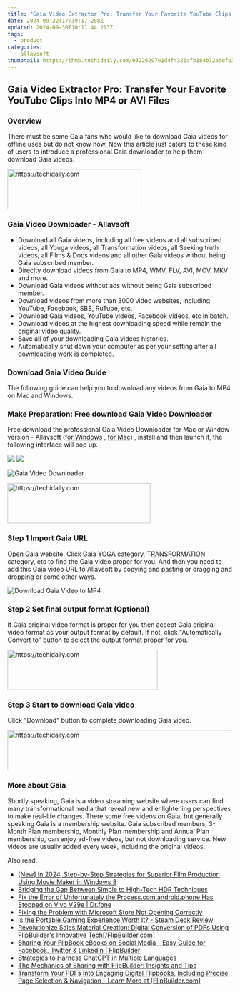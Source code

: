 ```yaml
---
title: "Gaia Video Extractor Pro: Transfer Your Favorite YouTube Clips Into MP4 or AVI Files"
date: 2024-09-22T17:39:17.288Z
updated: 2024-09-30T10:11:44.213Z
tags:
  - product
categories:
  - allavsoft
thumbnail: https://thmb.techidaily.com/03226297e1d4f4326afb184b72adefb3e6177057903e76b2e2845e825a7f6538.jpg
---
```


## Gaia Video Extractor Pro: Transfer Your Favorite YouTube Clips Into MP4 or AVI Files

### Overview

There must be some Gaia fans who would like to download Gaia videos for offline uses but do not know how. Now this article just caters to these kind of users to introduce a professional Gaia downloader to help them download Gaia videos.

<!-- affiliate ads begin -->
<a href="https://aligracehair.sjv.io/c/5597632/2087262/19272" target="_top" id="2087262">
  <img src="//a.impactradius-go.com/display-ad/19272-2087262" border="0" alt="https://techidaily.com" width="300" height="90"/>
</a>
<img height="0" width="0" src="https://aligracehair.sjv.io/i/5597632/2087262/19272" style="position:absolute;visibility:hidden;" border="0" />
<!-- affiliate ads end -->

### Gaia Video Downloader - Allavsoft

* Download all Gaia videos, including all free videos and all subscribed videos, all Youga videos, all Transformation videos, all Seeking truth videos, all Films & Docs videos and all other Gaia videos without being Gaia subscribed member.
* Direclty download videos from Gaia to MP4, WMV, FLV, AVI, MOV, MKV and more.
* Download Gaia videos without ads without being Gaia subscribed member.
* Download videos from more than 3000 video websites, including YouTube, Facebook, SBS, RuTube, etc.
* Download Gaia videos, YouTube videos, Facebook videos, etc in batch.
* Download videos at the highest downloading speed while remain the original video quality.
* Save all of your downloading Gaia videos histories.
* Automatically shut down your computer as per your setting after all downloading work is completed.

### Download Gaia Video Guide

The following guide can help you to download any videos from Gaia to MP4 on Mac and Windows.

### Make Preparation: Free download Gaia Video Downloader

Free download the professional Gaia Video Downloader for Mac or Window version - Allavsoft ([for Windows](https://tools.techidaily.com/allavsoft/products/) , [for Mac](https://tools.techidaily.com/allavsoft/products/)) , install and then launch it, the following interface will pop up.

[![](https://www.allavsoft.com/how-to/../images/how-to/free-download-win.jpg)](https://tools.techidaily.com/allavsoft/products/) [![](https://www.allavsoft.com/how-to/../images/how-to/free-download-mac.jpg)](https://tools.techidaily.com/allavsoft/products/)

![Gaia Video Downloader](https://www.allavsoft.com/how-to/../images/allavsoft/screen-shot-600.jpg)

<!-- affiliate ads begin -->
<a href="https://25home.pxf.io/c/5597632/2148647/16836" target="_top" id="2148647">
  <img src="//a.impactradius-go.com/display-ad/16836-2148647" border="0" alt="https://techidaily.com" width="320" height="90"/>
</a>
<img height="0" width="0" src="https://25home.pxf.io/i/5597632/2148647/16836" style="position:absolute;visibility:hidden;" border="0" />
<!-- affiliate ads end -->

### Step 1 Import Gaia URL

Open Gaia website. Click Gaia YOGA category, TRANSFORMATION category, etc to find the Gaia video proper for you. And then you need to add this Gaia video URL to Allavsoft by copying and pasting or dragging and dropping or some other ways.

![Download Gaia Video to MP4](https://www.allavsoft.com/how-to/../images/how-to/download-rtmp-video/download-rtmp-video.jpg)

### Step 2 Set final output format (Optional)

If Gaia original video format is proper for you then accept Gaia original video format as your output format by default. If not, click "Automatically Convert to" button to select the output format proper for you.

<!-- affiliate ads begin -->
<a href="https://aligracehair.sjv.io/c/5597632/2135358/19272" target="_top" id="2135358">
  <img src="//a.impactradius-go.com/display-ad/19272-2135358" border="0" alt="https://techidaily.com" width="336" height="90"/>
</a>
<img height="0" width="0" src="https://aligracehair.sjv.io/i/5597632/2135358/19272" style="position:absolute;visibility:hidden;" border="0" />
<!-- affiliate ads end -->

### Step 3 Start to download Gaia video

Click "Download" button to complete downloading Gaia video.

<!-- affiliate ads begin -->
<a href="https://ephamedtechinc.pxf.io/c/5597632/2137212/26400" target="_top" id="2137212">
  <img src="//a.impactradius-go.com/display-ad/26400-2137212" border="0" alt="https://techidaily.com" width="728" height="90"/>
</a>
<img height="0" width="0" src="https://ephamedtechinc.pxf.io/i/5597632/2137212/26400" style="position:absolute;visibility:hidden;" border="0" />
<!-- affiliate ads end -->

### More about Gaia

Shortly speaking, Gaia is a video streaming website where users can find many transformational media that reveal new and enlightening perspectives to make real-life changes. There some free videos on Gaia, but generally speaking Gaia is a membership website. Gaia subscribed members, 3-Month Plan membership, Monthly Plan membership and Annual Plan membership, can enjoy ad-free videos, but not downloading service. New videos are usually added every week, including the original videos.

<ins class="adsbygoogle"
     style="display:block"
     data-ad-format="autorelaxed"
     data-ad-client="ca-pub-7571918770474297"
     data-ad-slot="1223367746"></ins>

<ins class="adsbygoogle"
     style="display:block"
     data-ad-client="ca-pub-7571918770474297"
     data-ad-slot="8358498916"
     data-ad-format="auto"
     data-full-width-responsive="true"></ins>

<span class="atpl-alsoreadstyle">Also read:</span>
<div><ul>
<li><a href="https://fox-cloud.techidaily.com/new-in-2024-step-by-step-strategies-for-superior-film-production-using-movie-maker-in-windows-8/"><u>[New] In 2024, Step-by-Step Strategies for Superior Film Production Using Movie Maker in Windows 8</u></a></li>
<li><a href="https://extra-resources.techidaily.com/bridging-the-gap-between-simple-to-high-tech-hdr-techniques/"><u>Bridging the Gap Between Simple to High-Tech HDR Techniques</u></a></li>
<li><a href="https://howto.techidaily.com/fix-the-error-of-unfortunately-the-processcomandroidphone-has-stopped-on-vivo-v29e-drfone-by-drfone-fix-android-problems-fix-android-problems/"><u>Fix the Error of Unfortunately the Process.com.android.phone Has Stopped on Vivo V29e | Dr.fone</u></a></li>
<li><a href="https://win-howtos.techidaily.com/fixing-the-problem-with-microsoft-store-not-opening-correctly/"><u>Fixing the Problem with Microsoft Store Not Opening Correctly</u></a></li>
<li><a href="https://buynow-reviews.techidaily.com/is-the-portable-gaming-experience-worth-it-steam-deck-review/"><u>Is the Portable Gaming Experience Worth It? - Steam Deck Review</u></a></li>
<li><a href="https://fox-place.techidaily.com/revolutionize-sales-material-creation-digital-conversion-of-pdfs-using-flipbuilders-innovative-techflipbuildercom/"><u>Revolutionize Sales Material Creation: Digital Conversion of PDFs Using FlipBuilder's Innovative Tech[/FlipBuilder.com]</u></a></li>
<li><a href="https://fox-place.techidaily.com/sharing-your-flipbook-ebooks-on-social-media-easy-guide-for-facebook-twitter-and-linkedin-flipbuilder/"><u>Sharing Your FlipBook eBooks on Social Media - Easy Guide for Facebook, Twitter & LinkedIn | FlipBuilder</u></a></li>
<li><a href="https://tech-hub.techidaily.com/strategies-to-harness-chatgpt-in-multiple-languages/"><u>Strategies to Harness ChatGPT in Multiple Languages</u></a></li>
<li><a href="https://fox-place.techidaily.com/the-mechanics-of-sharing-with-flipbuilder-insights-and-tips/"><u>The Mechanics of Sharing with FlipBuilder: Insights and Tips</u></a></li>
<li><a href="https://fox-place.techidaily.com/transform-your-pdfs-into-engaging-digital-flipbooks-including-precise-page-selection-and-navigation-learn-more-at-flipbuildercom/"><u>Transform Your PDFs Into Engaging Digital Flipbooks, Including Precise Page Selection & Navigation - Learn More at [FlipBuilder.com]</u></a></li>
</ul></div>

